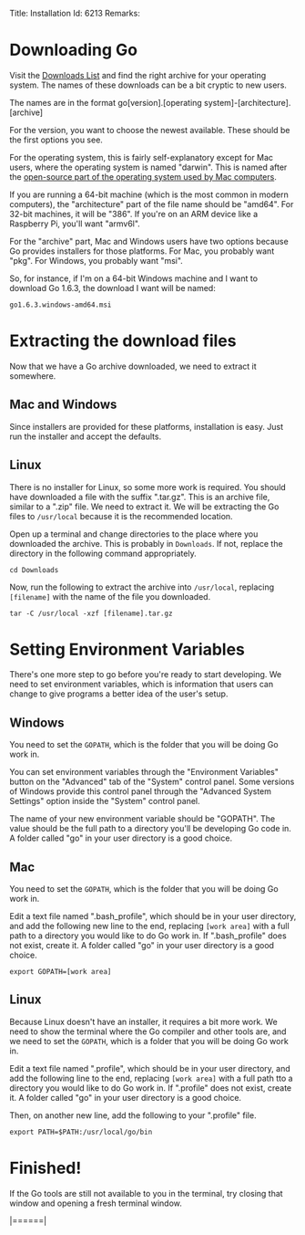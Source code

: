 Title: Installation
Id: 6213
Remarks:
# Downloading Go

Visit the [Downloads List][1] and find the right archive for your operating system. The names of these downloads can be a bit cryptic to new users.

The names are in the format go[version].[operating system]-[architecture].[archive]

For the version, you want to choose the newest available. These should be the first options you see.

For the operating system, this is fairly self-explanatory except for Mac users, where the operating system is named "darwin". This is named after the [open-source part of the operating system used by Mac computers][2].

If you are running a 64-bit machine (which is the most common in modern computers), the "architecture" part of the file name should be "amd64". For 32-bit machines, it will be "386". If you're on an ARM device like a Raspberry Pi, you'll want "armv6l".

For the "archive" part, Mac and Windows users have two options because Go provides installers for those platforms. For Mac, you probably want "pkg". For Windows, you probably want "msi".

So, for instance, if I'm on a 64-bit Windows machine and I want to download Go 1.6.3, the download I want will be named:

`go1.6.3.windows-amd64.msi`

# Extracting the download files

Now that we have a Go archive downloaded, we need to extract it somewhere.

## Mac and Windows

Since installers are provided for these platforms, installation is easy. Just run the installer and accept the defaults.

## Linux

There is no installer for Linux, so some more work is required. You should have downloaded a file with the suffix ".tar.gz". This is an archive file, similar to a ".zip" file. We need to extract it. We will be extracting the Go files to `/usr/local` because it is the recommended location.

Open up a terminal and change directories to the place where you downloaded the archive. This is probably in `Downloads`. If not, replace the directory in the following command appropriately.

`cd Downloads`

Now, run the following to extract the archive into `/usr/local`, replacing `[filename]` with the name of the file you downloaded.

`tar -C /usr/local -xzf [filename].tar.gz`

# Setting Environment Variables

There's one more step to go before you're ready to start developing. We need to set environment variables, which is information that users can change to give programs a better idea of the user's setup.

## Windows

You need to set the `GOPATH`, which is the folder that you will be doing Go work in.

You can set environment variables through the "Environment Variables" button on the "Advanced" tab of the "System" control panel. Some versions of Windows provide this control panel through the "Advanced System Settings" option inside the "System" control panel.

The name of your new environment variable should be "GOPATH". The value should be the full path to a directory you'll be developing Go code in. A folder called "go" in your user directory is a good choice.

## Mac

You need to set the `GOPATH`, which is the folder that you will be doing Go work in.

Edit a text file named ".bash_profile", which should be in your user directory, and add the following new line to the end, replacing `[work area]` with a full path to a directory you would like to do Go work in. If ".bash_profile" does not exist, create it. A folder called "go" in your user directory is a good choice.

`export GOPATH=[work area]`

## Linux

Because Linux doesn't have an installer, it requires a bit more work. We need to show the terminal where the Go compiler and other tools are, and we need to set the `GOPATH`, which is a folder that you will be doing Go work in.

Edit a text file named ".profile", which should be in your user directory, and add the following line to the end, replacing `[work area]` with a full path tto a directory you would like to do Go work in. If ".profile" does not exist, create it. A folder called "go" in your user directory is a good choice.

Then, on another new line, add the following to your ".profile" file.

`export PATH=$PATH:/usr/local/go/bin`

# Finished!

If the Go tools are still not available to you in the terminal, try closing that window and opening a fresh terminal window.


  [1]: https://golang.org/dl/
  [2]: https://en.wikipedia.org/wiki/Darwin_(operating_system)
|======|
